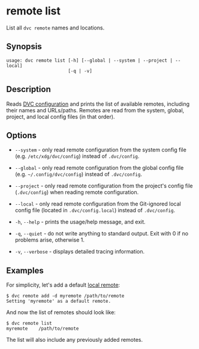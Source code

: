 # remote list

List all `dvc remote` names and locations.

## Synopsis

```usage
usage: dvc remote list [-h] [--global | --system | --project | --local]
                       [-q | -v]
```

## Description

Reads [DVC configuration] and prints the list of available remotes, including
their names and URLs/paths. Remotes are read from the system, global, project,
and local config files (in that order).

[dvc configuration]: /doc/user-guide/project-structure/configuration#remote

## Options

- `--system` - only read remote configuration from the system config file (e.g.
  `/etc/xdg/dvc/config`) instead of `.dvc/config`.

- `--global` - only read remote configuration from the global config file (e.g.
  `~/.config/dvc/config`) instead of `.dvc/config`.

- `--project` - only read remote configuration from the project's config file
  (`.dvc/config`) when reading remote configuration.

- `--local` - only read remote configuration from the Git-ignored local config
  file (located in `.dvc/config.local`) instead of `.dvc/config`.

- `-h`, `--help` - prints the usage/help message, and exit.

- `-q`, `--quiet` - do not write anything to standard output. Exit with 0 if no
  problems arise, otherwise 1.

- `-v`, `--verbose` - displays detailed tracing information.

## Examples

For simplicity, let's add a default [local remote]:

```cli
$ dvc remote add -d myremote /path/to/remote
Setting 'myremote' as a default remote.
```

And now the list of remotes should look like:

```cli
$ dvc remote list
myremote	/path/to/remote
```

The list will also include any previously added remotes.

[local remote]:
  /doc/user-guide/data-management/remote-storage#file-systems-local-remotes
